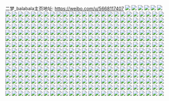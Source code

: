 二梦_balabala主页地址: https://weibo.com/u/5668117407 
![](https://wx4.sinaimg.cn/mw2000/006bAQgvly1h8z506iz8vj30u0140doc.jpg) 
![](https://wx4.sinaimg.cn/mw2000/006bAQgvly1h8z5036cjxj30u01407dc.jpg) 
![](https://wx4.sinaimg.cn/mw2000/006bAQgvly1h8z505k2bmj30u0140thh.jpg) 
![](https://wx4.sinaimg.cn/mw2000/006bAQgvly1h8z501quulj30u0140jzi.jpg) 
![](https://wx4.sinaimg.cn/mw2000/006bAQgvly1h8z502iccmj30u0140tiy.jpg) 
![](https://wx4.sinaimg.cn/mw2000/006bAQgvly1h8z503qr5wj30u014011c.jpg) 
![](https://wx4.sinaimg.cn/mw2000/006bAQgvly1h8z505025qj30u0140dmh.jpg) 
![](https://wx4.sinaimg.cn/mw2000/006bAQgvly1h8z504i8f6j30u01917eh.jpg) 
![](https://wx4.sinaimg.cn/mw2000/006bAQgvly1h8z5014blnj30sg1hxgxa.jpg) 
![](https://wx4.sinaimg.cn/mw2000/006bAQgvly1h8z4s46mp6j30u0140wl7.jpg) 
![](https://wx4.sinaimg.cn/mw2000/006bAQgvly1h8z4s5fvc4j30u0140458.jpg) 
![](https://wx4.sinaimg.cn/mw2000/006bAQgvly1h8yt2xr79ij30u0140adi.jpg) 
![](https://wx4.sinaimg.cn/mw2000/006bAQgvly1h8yt2yvdozj30u014sgqm.jpg) 
![](https://wx4.sinaimg.cn/mw2000/006bAQgvly1h8yt305chjj30u01400ys.jpg) 
![](https://wx4.sinaimg.cn/mw2000/006bAQgvly1h8yt0ifawrj31400qoade.jpg) 
![](https://wx4.sinaimg.cn/mw2000/006bAQgvly1h8yt0hwxvxj31900u00w4.jpg) 
![](https://wx4.sinaimg.cn/mw2000/006bAQgvly1h8yt0h6o4zj31400qodhh.jpg) 
![](https://wx4.sinaimg.cn/mw2000/006bAQgvly1h8yt0gthbkj31980u0n0d.jpg) 
![](https://wx4.sinaimg.cn/mw2000/006bAQgvly1h8vutahgd4j32c0340npe.jpg) 
![](https://wx4.sinaimg.cn/mw2000/006bAQgvly1h8vutc9j5ej32c0340kjm.jpg) 
![](https://wx4.sinaimg.cn/mw2000/006bAQgvly1h8vutdhop6j32c03401ky.jpg) 
![](https://wx4.sinaimg.cn/mw2000/006bAQgvly1h8vutfd8dtj32c0340e82.jpg) 
![](https://wx4.sinaimg.cn/mw2000/006bAQgvly1h8qufinjwsj30u00u00xr.jpg) 
![](https://wx4.sinaimg.cn/mw2000/006bAQgvly1h8mxvew5htj312c0srnd0.jpg) 
![](https://wx4.sinaimg.cn/mw2000/006bAQgvly1h8kyqha4hnj30u0140n3h.jpg) 
![](https://wx4.sinaimg.cn/mw2000/006bAQgvly1h8kyqhygr9j30u0140gt4.jpg) 
![](https://wx4.sinaimg.cn/mw2000/006bAQgvly1h8kyqiqsvqj30u01400z9.jpg) 
![](https://wx4.sinaimg.cn/mw2000/006bAQgvly1h8kyqjgqsej30u0140gqr.jpg) 
![](https://wx4.sinaimg.cn/mw2000/006bAQgvly1h8kyqjxbx7j30u01hcn0p.jpg) 
![](https://wx4.sinaimg.cn/mw2000/006bAQgvly1h8kyqkheh7j30u0140419.jpg) 
![](https://wx4.sinaimg.cn/mw2000/006bAQgvly1h8kyqlkxofj30u01hc171.jpg) 
![](https://wx4.sinaimg.cn/mw2000/006bAQgvly1h8kyqmcg7nj30u01hd45w.jpg) 
![](https://wx4.sinaimg.cn/mw2000/006bAQgvly1h8kyqgpfofj30u01hdn4i.jpg) 
![](https://wx4.sinaimg.cn/mw2000/006bAQgvly1h8ivistqj4j31400u0tez.jpg) 
![](https://wx4.sinaimg.cn/mw2000/006bAQgvly1h8ivis986tj31400u0gs8.jpg) 
![](https://wx4.sinaimg.cn/mw2000/006bAQgvly1h8hc10toqwj30u0160qad.jpg) 
![](https://wx4.sinaimg.cn/mw2000/006bAQgvly1h8hc11vxrrj30u0191gut.jpg) 
![](https://wx4.sinaimg.cn/mw2000/006bAQgvly1h8hc20j23gj30u0192dp9.jpg) 
![](https://wx4.sinaimg.cn/mw2000/006bAQgvly1h8hc1001rcj30u013z0x6.jpg) 
![](https://wx4.sinaimg.cn/mw2000/006bAQgvly1h8hbtm1yiqj30u0160n5e.jpg) 
![](https://wx4.sinaimg.cn/mw2000/006bAQgvly1h8hbtmpf32j30u0160n25.jpg) 
![](https://wx4.sinaimg.cn/mw2000/006bAQgvly1h8hbtn9wo4j30u016043t.jpg) 
![](https://wx4.sinaimg.cn/mw2000/006bAQgvly1h8hbtnyd4kj30u016146r.jpg) 
![](https://wx4.sinaimg.cn/mw2000/006bAQgvly1h8hbtoo13dj30u0160ai4.jpg) 
![](https://wx4.sinaimg.cn/mw2000/006bAQgvly1h8hbtp31kyj30u0191jul.jpg) 
![](https://wx4.sinaimg.cn/mw2000/006bAQgvly1h8hbtpihidj30u0191jue.jpg) 
![](https://wx4.sinaimg.cn/mw2000/006bAQgvly1h8hbtlcsnjj30u0191gu1.jpg) 
![](https://wx4.sinaimg.cn/mw2000/006bAQgvly1h8hbtq9vb8j30u01a2dng.jpg) 
![](https://wx4.sinaimg.cn/mw2000/006bAQgvly1h8fdf0gtq3j30u014079e.jpg) 
![](https://wx4.sinaimg.cn/mw2000/006bAQgvly1h8evhy8q5mj30u0140wl7.jpg) 
![](https://wx4.sinaimg.cn/mw2000/006bAQgvly1h8evhytap0j30u0140458.jpg) 
![](https://wx4.sinaimg.cn/mw2000/006bAQgvly1h8drzkin73j30u0140n7c.jpg) 
![](https://wx4.sinaimg.cn/mw2000/006bAQgvly1h8drzjpx8vj30u012qdnh.jpg) 
![](https://wx4.sinaimg.cn/mw2000/006bAQgvly1h8drzl0avfj30u0140q88.jpg) 
![](https://wx4.sinaimg.cn/mw2000/006bAQgvly1h8drzlqg0sj30u012qdnn.jpg) 
![](https://wx4.sinaimg.cn/mw2000/006bAQgvly1h8drzmc17uj30u012qjxc.jpg) 
![](https://wx4.sinaimg.cn/mw2000/006bAQgvly1h8drzn0u15j30u012qwls.jpg) 
![](https://wx4.sinaimg.cn/mw2000/006bAQgvly1h8dm1oq4imj30u0140wn8.jpg) 
![](https://wx4.sinaimg.cn/mw2000/006bAQgvly1h8dm1pc2etj30u0140tga.jpg) 
![](https://wx4.sinaimg.cn/mw2000/006bAQgvly1h8dm1r90tkj30u0140qa5.jpg) 
![](https://wx4.sinaimg.cn/mw2000/006bAQgvly1h8dm1qnacyj30u0140wnk.jpg) 
![](https://wx4.sinaimg.cn/mw2000/006bAQgvly1h8dm1tkh3jj30sg40lnpd.jpg) 
![](https://wx4.sinaimg.cn/mw2000/006bAQgvly1h8dm1pxyi8j30u0140ahk.jpg) 
![](https://wx4.sinaimg.cn/mw2000/006bAQgvly1h8dm1rv2qxj30u0140tgu.jpg) 
![](https://wx4.sinaimg.cn/mw2000/006bAQgvly1h8dm1sdloxj30u0140462.jpg) 
![](https://wx4.sinaimg.cn/mw2000/006bAQgvly1h8dm1uce2kj30u0140qb4.jpg) 
![](https://wx4.sinaimg.cn/mw2000/006bAQgvly1h8dlny8jsxj30u014046z.jpg) 
![](https://wx4.sinaimg.cn/mw2000/006bAQgvly1h8dlnyx8esj30u0140wlr.jpg) 
![](https://wx4.sinaimg.cn/mw2000/006bAQgvly1h8d86f37zvj30u0140gv5.jpg) 
![](https://wx4.sinaimg.cn/mw2000/006bAQgvly1h8d86fq52oj30u0140gul.jpg) 
![](https://wx4.sinaimg.cn/mw2000/006bAQgvly1h8d86ed8qfj30u0140gvd.jpg) 
![](https://wx4.sinaimg.cn/mw2000/006bAQgvly1h8d84w3o3kj30u0140jwm.jpg) 
![](https://wx4.sinaimg.cn/mw2000/006bAQgvly1h8d84wkzd6j30u0140n2i.jpg) 
![](https://wx4.sinaimg.cn/mw2000/006bAQgvly1h8d84vowwzj30u0140ahb.jpg) 
![](https://wx4.sinaimg.cn/mw2000/006bAQgvly1h8d84y0q76j30u0140dme.jpg) 
![](https://wx4.sinaimg.cn/mw2000/006bAQgvly1h8d84xo1tfj30u0140n6n.jpg) 
![](https://wx4.sinaimg.cn/mw2000/006bAQgvly1h8d84ycz0wj30u0140jw2.jpg) 
![](https://wx4.sinaimg.cn/mw2000/006bAQgvly1h8d7vhfb2zj30u01hcam0.jpg) 
![](https://wx4.sinaimg.cn/mw2000/006bAQgvly1h66mqvm00zj31gm0u0qg0.jpg) 
![](https://wx4.sinaimg.cn/mw2000/006bAQgvly1h665a3gtmnj30u0140q57.jpg) 
![](https://wx4.sinaimg.cn/mw2000/006bAQgvly1h665a2d4vnj30u0141756.jpg) 
![](https://wx4.sinaimg.cn/mw2000/006bAQgvly1h665a2uz0fj30u0140gmx.jpg) 
![](https://wx4.sinaimg.cn/mw2000/006bAQgvly1h665a42kdbj30u0140jz2.jpg) 
![](https://wx4.sinaimg.cn/mw2000/006bAQgvly1h665a4pohyj30u0140ac2.jpg) 
![](https://wx4.sinaimg.cn/mw2000/006bAQgvly1h665a5dnivj30u0140acs.jpg) 
![](https://wx4.sinaimg.cn/mw2000/006bAQgvly1h665a9dvqmj30u0140aci.jpg) 
![](https://wx4.sinaimg.cn/mw2000/006bAQgvly1h665a5znevj30u0140n4n.jpg) 
![](https://wx4.sinaimg.cn/mw2000/006bAQgvly1h665a74vo0j30u0140di7.jpg) 
![](https://wx4.sinaimg.cn/mw2000/006bAQgvly1h665aam7ugj30ti13cgns.jpg) 
![](https://wx4.sinaimg.cn/mw2000/006bAQgvly1h665aa0wspj30u0141gnb.jpg) 
![](https://wx4.sinaimg.cn/mw2000/006bAQgvly1h665acscc5j30u0140n6a.jpg) 
![](https://wx4.sinaimg.cn/mw2000/006bAQgvly1h665a1tdf8j30u014ijtl.jpg) 
![](https://wx4.sinaimg.cn/mw2000/006bAQgvly1h665ab72n1j30u0140qa2.jpg) 
![](https://wx4.sinaimg.cn/mw2000/006bAQgvly1h665a8hjnmj30u0140whg.jpg) 
![](https://wx4.sinaimg.cn/mw2000/006bAQgvly1h665a7rxxkj30u013ywmf.jpg) 
![](https://wx4.sinaimg.cn/mw2000/006bAQgvly1h665a6k032j30u012u40k.jpg) 
![](https://wx4.sinaimg.cn/mw2000/006bAQgvly1h665bmhdaej30u0140wis.jpg) 
![](https://wx4.sinaimg.cn/mw2000/006bAQgvly1h5ntlw1z7tj30u013udsu.jpg) 
![](https://wx4.sinaimg.cn/mw2000/006bAQgvly1h5ntlx8dwoj30u013uqge.jpg) 
![](https://wx4.sinaimg.cn/mw2000/006bAQgvly1h5mviv4mk3j30u014udks.jpg) 
![](https://wx4.sinaimg.cn/mw2000/006bAQgvly1h5mviuj4ztj30u014yq91.jpg) 
![](https://wx4.sinaimg.cn/mw2000/006bAQgvly1h5mviyd0qmj30u014w79h.jpg) 
![](https://wx4.sinaimg.cn/mw2000/006bAQgvly1h5mvivtww8j30u0140n30.jpg) 
![](https://wx4.sinaimg.cn/mw2000/006bAQgvly1h5mvixld38j30u0140dvi.jpg) 
![](https://wx4.sinaimg.cn/mw2000/006bAQgvly1h5mvizbnb3j30u0140guk.jpg) 
![](https://wx4.sinaimg.cn/mw2000/006bAQgvly1h5ft28cwzsj30u0140aiq.jpg) 
![](https://wx4.sinaimg.cn/mw2000/006bAQgvly1h5eqnfsrq3j30u80u078o.jpg) 
![](https://wx4.sinaimg.cn/mw2000/006bAQgvly1h58q79f2doj30u0140dn6.jpg) 
![](https://wx4.sinaimg.cn/mw2000/006bAQgvly1h58q78qp5zj30u0140n7c.jpg) 
![](https://wx4.sinaimg.cn/mw2000/006bAQgvly1h58q781g56j30u0148465.jpg) 
![](https://wx4.sinaimg.cn/mw2000/006bAQgvly1h49ufx04w2j30u013jtc4.jpg) 
![](https://wx4.sinaimg.cn/mw2000/006bAQgvly1h49ufxsheij30u0140k0g.jpg) 
![](https://wx4.sinaimg.cn/mw2000/006bAQgvly1h49ufuike4j30u013jdl0.jpg) 
![](https://wx4.sinaimg.cn/mw2000/006bAQgvly1h49ufwbiagj30u0140dlv.jpg) 
![](https://wx4.sinaimg.cn/mw2000/006bAQgvly1h49ufv5l0gj30u0140q9l.jpg) 
![](https://wx4.sinaimg.cn/mw2000/006bAQgvly1h49ufyjem6j30u0140115.jpg) 
![](https://wx4.sinaimg.cn/mw2000/006bAQgvly1h49ufz8ghuj30u010yn55.jpg) 
![](https://wx4.sinaimg.cn/mw2000/006bAQgvly1h49ug1b104j30u0140gs8.jpg) 
![](https://wx4.sinaimg.cn/mw2000/006bAQgvly1h49ufvq38lj30u013iaey.jpg) 
![](https://wx4.sinaimg.cn/mw2000/006bAQgvly1h493tt1zpcj31sn2dc1kz.jpg) 
![](https://wx4.sinaimg.cn/mw2000/006bAQgvly1h493twq3cmj32c033zu11.jpg) 
![](https://wx4.sinaimg.cn/mw2000/006bAQgvly1h493u0k6d8j31w02io1l4.jpg) 
![](https://wx4.sinaimg.cn/mw2000/006bAQgvly1h493u3cmfgj32io2io4qq.jpg) 
![](https://wx4.sinaimg.cn/mw2000/006bAQgvly1h493u592dlj31qg35qkjn.jpg) 
![](https://wx4.sinaimg.cn/mw2000/006bAQgvly1h45f7bknnwj30u0140wkf.jpg) 
![](https://wx4.sinaimg.cn/mw2000/006bAQgvly1h45f7c83nuj30u01o0k24.jpg) 
![](https://wx4.sinaimg.cn/mw2000/006bAQgvly1h45f7b45xfj30u013zai7.jpg) 
![](https://wx4.sinaimg.cn/mw2000/006bAQgvly1h45f7cqwqtj30u0140tfl.jpg) 
![](https://wx4.sinaimg.cn/mw2000/006bAQgvly1h3yjfno36bj328w2zv1kz.jpg) 
![](https://wx4.sinaimg.cn/mw2000/006bAQgvly1h3yjfoqydmj32c033vnpe.jpg) 
![](https://wx4.sinaimg.cn/mw2000/006bAQgvly1h3yjfqk17lj32c02c0e83.jpg) 
![](https://wx4.sinaimg.cn/mw2000/006bAQgvly1h3yjfpkhiqj325o2647wi.jpg) 
![](https://wx4.sinaimg.cn/mw2000/006bAQgvly1h3x7yyimvyj31400u0dmk.jpg) 
![](https://wx4.sinaimg.cn/mw2000/006bAQgvly1h3x7z0e2f7j31400u0jyf.jpg) 
![](https://wx4.sinaimg.cn/mw2000/006bAQgvly1h3x7z16mplj31400u0wkg.jpg) 
![](https://wx4.sinaimg.cn/mw2000/006bAQgvly1h3x7yy0h2oj31400u044n.jpg) 
![](https://wx4.sinaimg.cn/mw2000/006bAQgvly1h3wdx3ii80j30u0140gxq.jpg) 
![](https://wx4.sinaimg.cn/mw2000/006bAQgvly1h3wdx4haqwj30u0140n8q.jpg) 
![](https://wx4.sinaimg.cn/mw2000/006bAQgvly1h3wdx5d7lij30u0140k35.jpg) 
![](https://wx4.sinaimg.cn/mw2000/006bAQgvly1h3wdx173ucj30u014an94.jpg) 
![](https://wx4.sinaimg.cn/mw2000/006bAQgvly1h3wdx22sb9j30u014cdq1.jpg) 
![](https://wx4.sinaimg.cn/mw2000/006bAQgvly1h3wdx2scq9j30u016cdsj.jpg) 
![](https://wx4.sinaimg.cn/mw2000/006bAQgvly1h3w51okuavj30u0140alb.jpg) 
![](https://wx4.sinaimg.cn/mw2000/006bAQgvly1h3w51q6xnkj30u0140k35.jpg) 
![](https://wx4.sinaimg.cn/mw2000/006bAQgvly1h3w51myc02j30u014egxk.jpg) 
![](https://wx4.sinaimg.cn/mw2000/006bAQgvly1h3w51rsvqxj30u014013t.jpg) 
![](https://wx4.sinaimg.cn/mw2000/006bAQgvly1h3w521x3bvj30u0141akf.jpg) 
![](https://wx4.sinaimg.cn/mw2000/006bAQgvly1h3w51ticsjj30u0140n9l.jpg) 
![](https://wx4.sinaimg.cn/mw2000/006bAQgvly1h3w51ztvpij30u0140gxf.jpg) 
![](https://wx4.sinaimg.cn/mw2000/006bAQgvly1h3w51vf647j30u0140drt.jpg) 
![](https://wx4.sinaimg.cn/mw2000/006bAQgvly1h3w51wt1g0j30u0141amv.jpg) 
![](https://wx4.sinaimg.cn/mw2000/006bAQgvly1h3w5250tyxj30u0140dsh.jpg) 
![](https://wx4.sinaimg.cn/mw2000/006bAQgvly1h3w523izyhj30u013ywrg.jpg) 
![](https://wx4.sinaimg.cn/mw2000/006bAQgvly1h3w51ydkfdj30u0140nbi.jpg) 
![](https://wx4.sinaimg.cn/mw2000/006bAQgvly1h3kwar6ln6j30u01407dl.jpg) 
![](https://wx4.sinaimg.cn/mw2000/006bAQgvly1h3kwas97i3j30u0140k18.jpg) 
![](https://wx4.sinaimg.cn/mw2000/006bAQgvly1h3kwaq94poj30u0140woy.jpg) 
![](https://wx4.sinaimg.cn/mw2000/006bAQgvly1h3kwaou17mj30u0140142.jpg) 
![](https://wx4.sinaimg.cn/mw2000/006bAQgvly1h3kwan1eqcj30u0140n4n.jpg) 
![](https://wx4.sinaimg.cn/mw2000/006bAQgvly1h3kwalkb7zj30u0140n7h.jpg) 
![](https://wx4.sinaimg.cn/mw2000/006bAQgvly1h3kwakhzqij30u013ok2m.jpg) 
![](https://wx4.sinaimg.cn/mw2000/006bAQgvly1h3kwajd2u5j30u01407cg.jpg) 
![](https://wx4.sinaimg.cn/mw2000/006bAQgvly1h3kwaibu01j30u0140gtq.jpg) 
![](https://wx4.sinaimg.cn/mw2000/006bAQgvly1h3kw6q2q8lj31400u0q9y.jpg) 
![](https://wx4.sinaimg.cn/mw2000/006bAQgvly1h3kw6qjhvhj31400u0n3q.jpg) 
![](https://wx4.sinaimg.cn/mw2000/006bAQgvly1h3kw6rf68tj31400u0agt.jpg) 
![](https://wx4.sinaimg.cn/mw2000/006bAQgvly1h3kw6rx43uj31400u0gsc.jpg) 
![](https://wx4.sinaimg.cn/mw2000/006bAQgvly1h39vh0h82rj30u013y11l.jpg) 
![](https://wx4.sinaimg.cn/mw2000/006bAQgvly1h39vgyqfcrj30u0140k18.jpg) 
![](https://wx4.sinaimg.cn/mw2000/006bAQgvly1h39vgxqs8bj30u013yai2.jpg) 
![](https://wx4.sinaimg.cn/mw2000/006bAQgvly1h386q1aiyfj30u01407b8.jpg) 
![](https://wx4.sinaimg.cn/mw2000/006bAQgvly1h386pyjieyj30u0172tcx.jpg) 
![](https://wx4.sinaimg.cn/mw2000/006bAQgvly1h386pvijowj30u014114a.jpg) 
![](https://wx4.sinaimg.cn/mw2000/006bAQgvly1h386pujlyzj30u01417a0.jpg) 
![](https://wx4.sinaimg.cn/mw2000/006bAQgvly1h386q074o4j30u014046v.jpg) 
![](https://wx4.sinaimg.cn/mw2000/006bAQgvly1h386px96d3j30u013yam1.jpg) 
![](https://wx4.sinaimg.cn/mw2000/006bAQgvly1h386pxx7rdj30u014047x.jpg) 
![](https://wx4.sinaimg.cn/mw2000/006bAQgvly1h386pz83hvj30u0140q9b.jpg) 
![](https://wx4.sinaimg.cn/mw2000/006bAQgvly1h386pwculqj30u013ywqg.jpg) 
![](https://wx4.sinaimg.cn/mw2000/006bAQgvly1h35pnsx31gj30u014045o.jpg) 
![](https://wx4.sinaimg.cn/mw2000/006bAQgvly1h35pnx6qftj30u0140wlx.jpg) 
![](https://wx4.sinaimg.cn/mw2000/006bAQgvly1h35pnr96q1j30u0140gsj.jpg) 
![](https://wx4.sinaimg.cn/mw2000/006bAQgvly1h35pny6hfdj30u014mgw9.jpg) 
![](https://wx4.sinaimg.cn/mw2000/006bAQgvly1h35pnz1ku8j30u014kwn3.jpg) 
![](https://wx4.sinaimg.cn/mw2000/006bAQgvly1h35pnw7l11j30u0140an1.jpg) 
![](https://wx4.sinaimg.cn/mw2000/006bAQgvly1h35pnsaq32j30u01407c8.jpg) 
![](https://wx4.sinaimg.cn/mw2000/006bAQgvly1h35pnpwc6cj30u0140k0m.jpg) 
![](https://wx4.sinaimg.cn/mw2000/006bAQgvly1h35pnv7idbj30u0140akv.jpg) 
![](https://wx4.sinaimg.cn/mw2000/006bAQgvly1h35pntrrjaj30u014en53.jpg) 
![](https://wx4.sinaimg.cn/mw2000/006bAQgvly1h35pnqmod4j30u0140tfx.jpg) 
![](https://wx4.sinaimg.cn/mw2000/006bAQgvly1h35pnnenjoj30u0140tge.jpg) 
![](https://wx4.sinaimg.cn/mw2000/006bAQgvly1h35pno3xgsj30u0141qby.jpg) 
![](https://wx4.sinaimg.cn/mw2000/006bAQgvly1h35pnp0kelj30u013y7c6.jpg) 
![](https://wx4.sinaimg.cn/mw2000/006bAQgvly1h31a4ig21qj32c0340npf.jpg) 
![](https://wx4.sinaimg.cn/mw2000/006bAQgvly1h31a4jrcl7j325n2vj7wi.jpg) 
![](https://wx4.sinaimg.cn/mw2000/006bAQgvly1h31a4ljqs8j32c03407wj.jpg) 
![](https://wx4.sinaimg.cn/mw2000/006bAQgvly1h31a4omfqcj32c0340kjo.jpg) 
![](https://wx4.sinaimg.cn/mw2000/006bAQgvly1h31a4rytuoj32c0340kjo.jpg) 
![](https://wx4.sinaimg.cn/mw2000/006bAQgvly1h31a4uzv2zj32c0340x6r.jpg) 
![](https://wx4.sinaimg.cn/mw2000/006bAQgvly1h31a4wsp7ij32c0340x6q.jpg) 
![](https://wx4.sinaimg.cn/mw2000/006bAQgvly1h31a4xka5yj30ub14j7fq.jpg) 
![](https://wx4.sinaimg.cn/mw2000/006bAQgvly1h31a4e8zh1j32mf3hxe83.jpg) 
![](https://wx4.sinaimg.cn/mw2000/006bAQgvly1h2xgvpcn66j32c033v7wj.jpg) 
![](https://wx4.sinaimg.cn/mw2000/006bAQgvly1h2xgvq9k6gj30u013yk79.jpg) 
![](https://wx4.sinaimg.cn/mw2000/006bAQgvly1h2t0w6qwesj32dc35sx6s.jpg) 
![](https://wx4.sinaimg.cn/mw2000/006bAQgvly1h2t0w0w1vaj32dc35s7wk.jpg) 
![](https://wx4.sinaimg.cn/mw2000/006bAQgvly1h2t0wfhfw0j32dc35se85.jpg) 
![](https://wx4.sinaimg.cn/mw2000/006bAQgvly1h2t0w3tos8j32dc35skjp.jpg) 
![](https://wx4.sinaimg.cn/mw2000/006bAQgvly1h2t0wcvvyvj32dc35se85.jpg) 
![](https://wx4.sinaimg.cn/mw2000/006bAQgvly1h2t0w9rbboj32c0340x6s.jpg) 
![](https://wx4.sinaimg.cn/mw2000/006bAQgvly1h2l0q83zt6j31sa2dsu10.jpg) 
![](https://wx4.sinaimg.cn/mw2000/006bAQgvly1h2l0s6upi4j31sa2ds7wj.jpg) 
![](https://wx4.sinaimg.cn/mw2000/006bAQgvly1h2l0sc3hvoj31sa2dsu0y.jpg) 
![](https://wx4.sinaimg.cn/mw2000/006bAQgvly1h2l0p9ihfsj31sa2dsqv6.jpg) 
![](https://wx4.sinaimg.cn/mw2000/006bAQgvly1h2e1t4i6k2j31nr1wi1kx.jpg) 
![](https://wx4.sinaimg.cn/mw2000/006bAQgvly1h2e1tmov46j32dc35sb2d.jpg) 
![](https://wx4.sinaimg.cn/mw2000/006bAQgvly1h2e1t309d0j31yw2mjx6q.jpg) 
![](https://wx4.sinaimg.cn/mw2000/006bAQgvly1h2e1t73tz6j31g81xmb29.jpg) 
![](https://wx4.sinaimg.cn/mw2000/006bAQgvly1h2e1tq9clmj32c0340e83.jpg) 
![](https://wx4.sinaimg.cn/mw2000/006bAQgvly1h2e1tb3b00j322t2dskjm.jpg) 
![](https://wx4.sinaimg.cn/mw2000/006bAQgvly1h2e1t97lkyj31y72dr1ky.jpg) 
![](https://wx4.sinaimg.cn/mw2000/006bAQgvly1h2e1t0rf34j32po340e82.jpg) 
![](https://wx4.sinaimg.cn/mw2000/006bAQgvly1h2e1u0cj20j322t2ds1kz.jpg) 
![](https://wx4.sinaimg.cn/mw2000/006bAQgvly1h2b8mgdsg5j32c0340kjn.jpg) 
![](https://wx4.sinaimg.cn/mw2000/006bAQgvly1h2b8mi45yoj32c0340u0y.jpg) 
![](https://wx4.sinaimg.cn/mw2000/006bAQgvly1h2b8mnxq4ej32c03401l1.jpg) 
![](https://wx4.sinaimg.cn/mw2000/006bAQgvly1h2b8mu49x4j32c0340x6r.jpg) 
![](https://wx4.sinaimg.cn/mw2000/006bAQgvly1h2amp2d98cj327d2xub2a.jpg) 
![](https://wx4.sinaimg.cn/mw2000/006bAQgvly1h2ampeecaxj32c0346npe.jpg) 
![](https://wx4.sinaimg.cn/mw2000/006bAQgvly1h2ampqtj56j32c0346npe.jpg) 
![](https://wx4.sinaimg.cn/mw2000/006bAQgvly1h2amptpaltj32c0346npe.jpg) 
![](https://wx4.sinaimg.cn/mw2000/006bAQgvly1h2amphfkdrj32c0346npe.jpg) 
![](https://wx4.sinaimg.cn/mw2000/006bAQgvly1h2amp71t5lj32mf3hx7wi.jpg) 
![](https://wx4.sinaimg.cn/mw2000/006bAQgvly1h2ampk9tezj32c03464qq.jpg) 
![](https://wx4.sinaimg.cn/mw2000/006bAQgvly1h2ampn29cxj32c0346e82.jpg) 
![](https://wx4.sinaimg.cn/mw2000/006bAQgvly1h2ampb997mj32mf3hxhdu.jpg) 
![](https://wx4.sinaimg.cn/mw2000/006bAQgvly1h27zn9kv6yj31gz1gz7wh.jpg) 
![](https://wx4.sinaimg.cn/mw2000/006bAQgvly1h27znbf3a5j31do1em4qp.jpg) 
![](https://wx4.sinaimg.cn/mw2000/006bAQgvly1h27znd9gpcj31hj1hl1kx.jpg) 
![](https://wx4.sinaimg.cn/mw2000/006bAQgvly1h24lgq24zij320t2p4e83.jpg) 
![](https://wx4.sinaimg.cn/mw2000/006bAQgvly1h24lhd6xu6j32c03404qs.jpg) 
![](https://wx4.sinaimg.cn/mw2000/006bAQgvly1h24lgum2cbj32353021l0.jpg) 
![](https://wx4.sinaimg.cn/mw2000/006bAQgvly1h24lhti5zoj32c0340u0z.jpg) 
![](https://wx4.sinaimg.cn/mw2000/006bAQgvly1h24lh0t4c8j327f2xw7wk.jpg) 
![](https://wx4.sinaimg.cn/mw2000/006bAQgvly1h24lgk3omkj31s02dcx6p.jpg) 
![](https://wx4.sinaimg.cn/mw2000/006bAQgvly1h1z1s3ealej30u0140qdj.jpg) 
![](https://wx4.sinaimg.cn/mw2000/006bAQgvly1h1z1s3tejpj30u014013j.jpg) 
![](https://wx4.sinaimg.cn/mw2000/006bAQgvly1h1z1s2zyxrj30u014014x.jpg) 
![](https://wx4.sinaimg.cn/mw2000/006bAQgvly1h1z1s4nn5ej30u0140gve.jpg) 
![](https://wx4.sinaimg.cn/mw2000/006bAQgvly1h1z1s50tahj30u0140wmd.jpg) 
![](https://wx4.sinaimg.cn/mw2000/006bAQgvly1h1z1s5hyhzj30u01407c4.jpg) 
![](https://wx4.sinaimg.cn/mw2000/006bAQgvly1h1z1s64mh9j30u01407cl.jpg) 
![](https://wx4.sinaimg.cn/mw2000/006bAQgvly1h1z1s6kpmkj30u0140gu9.jpg) 
![](https://wx4.sinaimg.cn/mw2000/006bAQgvly1h1z1s6zvcwj30u0140wmi.jpg) 
![](https://wx4.sinaimg.cn/mw2000/006bAQgvly1h1xxyok2gsj30rn10u45g.jpg) 
![](https://wx4.sinaimg.cn/mw2000/006bAQgvly1h1xxys391mj30wh17b7bq.jpg) 
![](https://wx4.sinaimg.cn/mw2000/006bAQgvly1h1xxyq256gj30wh17b49k.jpg) 
![](https://wx4.sinaimg.cn/mw2000/006bAQgvly1h1xxyreje0j30wi17btku.jpg) 
![](https://wx4.sinaimg.cn/mw2000/006bAQgvly1h1xxytkwjlj30wi17c10b.jpg) 
![](https://wx4.sinaimg.cn/mw2000/006bAQgvly1h1xxyu2gndj30wi17cjzh.jpg) 
![](https://wx4.sinaimg.cn/mw2000/006bAQgvly1h1wa9m91kej31wb1wbx6p.jpg) 
![](https://wx4.sinaimg.cn/mw2000/006bAQgvly1h1wa8gwz9lj30wi17c1ky.jpg) 
![](https://wx4.sinaimg.cn/mw2000/006bAQgvly1h1wa8kbk1mj31vm1vmu0x.jpg) 
![](https://wx4.sinaimg.cn/mw2000/006bAQgvly1h1wa8ppw4wj31yt1ytx6p.jpg) 
![](https://wx4.sinaimg.cn/mw2000/006bAQgvly1h1wa8c8vjaj31sw2ejb2a.jpg) 
![](https://wx4.sinaimg.cn/mw2000/006bAQgvly1h1wa8t6dprj31zd1zd1ky.jpg) 
![](https://wx4.sinaimg.cn/mw2000/006bAQgvly1h1wa9jxhjjj321e21eu13.jpg) 
![](https://wx4.sinaimg.cn/mw2000/006bAQgvly1h1waac5v6yj323x2t9u17.jpg) 
![](https://wx4.sinaimg.cn/mw2000/006bAQgvly1h1wa8y0pulj30ub14fqv5.jpg) 
![](https://wx4.sinaimg.cn/mw2000/006bAQgvly1h1vh8ugzefj32c0340b2c.jpg) 
![](https://wx4.sinaimg.cn/mw2000/006bAQgvly1h1vh9efcsgj32bs1qu1kz.jpg) 
![](https://wx4.sinaimg.cn/mw2000/006bAQgvly1h1vh8y3cfbj32c0340b2c.jpg) 
![](https://wx4.sinaimg.cn/mw2000/006bAQgvly1h1vh91tfm2j32c0340npe.jpg) 
![](https://wx4.sinaimg.cn/mw2000/006bAQgvly1h1vh943651j32c03407wj.jpg) 
![](https://wx4.sinaimg.cn/mw2000/006bAQgvly1h1vh8re3ytj31gr1yc7wh.jpg) 
![](https://wx4.sinaimg.cn/mw2000/006bAQgvly1h1vh9cfqs6j31gr1ycb29.jpg) 
![](https://wx4.sinaimg.cn/mw2000/006bAQgvly1h1vh9707mvj32c0340x6r.jpg) 
![](https://wx4.sinaimg.cn/mw2000/006bAQgvly1h1vh9029pvj32c0340u0y.jpg) 
![](https://wx4.sinaimg.cn/mw2000/006bAQgvly1h1vh7l3ho7j32c033vhdv.jpg) 
![](https://wx4.sinaimg.cn/mw2000/006bAQgvly1h1vh7n5m0dj32dc35sqv6.jpg) 
![](https://wx4.sinaimg.cn/mw2000/006bAQgvly1h1vh7ok7vnj32dc35s1ky.jpg) 
![](https://wx4.sinaimg.cn/mw2000/006bAQgvly1h1vh7di18xj31sc2dsu0x.jpg) 
![](https://wx4.sinaimg.cn/mw2000/006bAQgvly1h12s0iiiiej32c0340hdx.jpg) 
![](https://wx4.sinaimg.cn/mw2000/006bAQgvly1h12s0ngbm4j32c0340x6r.jpg) 
![](https://wx4.sinaimg.cn/mw2000/006bAQgvly1h12s0twl14j32c0340x6s.jpg) 
![](https://wx4.sinaimg.cn/mw2000/006bAQgvly1h12s0zjvl7j32c03404qs.jpg) 
![](https://wx4.sinaimg.cn/mw2000/006bAQgvly1h11aqe6bsuj324g24g7wi.jpg) 
![](https://wx4.sinaimg.cn/mw2000/006bAQgvly1h11aqhq9vhj32262264qq.jpg) 
![](https://wx4.sinaimg.cn/mw2000/006bAQgvly1h11aqmyjp6j31zp1zpe82.jpg) 
![](https://wx4.sinaimg.cn/mw2000/006bAQgvly1h11aqperinj323i23ihdu.jpg) 
![](https://wx4.sinaimg.cn/mw2000/006bAQgvly1h11aqbm2spj321t21t7wi.jpg) 
![](https://wx4.sinaimg.cn/mw2000/006bAQgvly1h11aqs0ciij324g24gkjm.jpg) 
![](https://wx4.sinaimg.cn/mw2000/006bAQgvly1h0z9quwsowj334033y1kz.jpg) 
![](https://wx4.sinaimg.cn/mw2000/006bAQgvly1h0z9qyqs2xj334033y4qr.jpg) 
![](https://wx4.sinaimg.cn/mw2000/006bAQgvly1h0xybx5xq1j31q3281e83.jpg) 
![](https://wx4.sinaimg.cn/mw2000/006bAQgvly1h0xyc40awvj31sc29y1kz.jpg) 
![](https://wx4.sinaimg.cn/mw2000/006bAQgvly1h0xycw484pj32c03401l0.jpg) 
![](https://wx4.sinaimg.cn/mw2000/006bAQgvly1h0xydnxcpxj32c0340npg.jpg) 
![](https://wx4.sinaimg.cn/mw2000/006bAQgvly1h0xyhspg31j32c0340e85.jpg) 
![](https://wx4.sinaimg.cn/mw2000/006bAQgvly1h0xyeote44j32c02y61l1.jpg) 
![](https://wx4.sinaimg.cn/mw2000/006bAQgvly1h0xyglliywj32c0305npf.jpg) 
![](https://wx4.sinaimg.cn/mw2000/006bAQgvly1h0xybffibzj32c030znpg.jpg) 
![](https://wx4.sinaimg.cn/mw2000/006bAQgvly1h0xyidnca8j32c02whu10.jpg) 
![](https://wx4.sinaimg.cn/mw2000/006bAQgvly1h0xehdoy3sj31sc1sc1ky.jpg) 
![](https://wx4.sinaimg.cn/mw2000/006bAQgvly1h0xehpod26j31nx1nxqv5.jpg) 
![](https://wx4.sinaimg.cn/mw2000/006bAQgvly1h0xei0gme6j31sc1scnpd.jpg) 
![](https://wx4.sinaimg.cn/mw2000/006bAQgvly1h0xei9q98ij334033ykjo.jpg) 
![](https://wx4.sinaimg.cn/mw2000/006bAQgvly1h0xeiekvmpj32c02c0b2a.jpg) 
![](https://wx4.sinaimg.cn/mw2000/006bAQgvly1h0xeij1h81j32c02c04qq.jpg) 
![](https://wx4.sinaimg.cn/mw2000/006bAQgvly1h0xeinqdmpj32c02c0b2a.jpg) 
![](https://wx4.sinaimg.cn/mw2000/006bAQgvly1h0xeir7gmkj3225225kjl.jpg) 
![](https://wx4.sinaimg.cn/mw2000/006bAQgvly1h0xeh0uw3uj334033y7wk.jpg) 
![](https://wx4.sinaimg.cn/mw2000/006bAQgvly1h0wzfjdhewj30q90l0qa7.jpg) 
![](https://wx4.sinaimg.cn/mw2000/006bAQgvly1h0wzfk57i5j30qx0lj105.jpg) 
![](https://wx4.sinaimg.cn/mw2000/006bAQgvly1h0wzflqf3ej314m0wi16m.jpg) 
![](https://wx4.sinaimg.cn/mw2000/006bAQgvly1h0wzfmgb9uj30r30lo45x.jpg) 
![](https://wx4.sinaimg.cn/mw2000/006bAQgvly1h0wzfnb18hj30qq0leaho.jpg) 
![](https://wx4.sinaimg.cn/mw2000/006bAQgvly1h0wzfnyfzej30pr0km45a.jpg) 
![](https://wx4.sinaimg.cn/mw2000/006bAQgvly1h0wzfp7tapj30sg0mqn64.jpg) 
![](https://wx4.sinaimg.cn/mw2000/006bAQgvly1h0wzfikfplj30p80k7gs9.jpg) 
![](https://wx4.sinaimg.cn/mw2000/006bAQgvly1h0wzfrdxcmj30sg0mrwnl.jpg) 
![](https://wx4.sinaimg.cn/mw2000/006bAQgvly1h0wnvlbv2ej32c0340b2c.jpg) 
![](https://wx4.sinaimg.cn/mw2000/006bAQgvly1h0wnvhv65oj32c0340e84.jpg) 
![](https://wx4.sinaimg.cn/mw2000/006bAQgvly1h0oru3zd5xj30wi17caov.jpg) 
![](https://wx4.sinaimg.cn/mw2000/006bAQgvly1h0oru2zyhmj30wi17ck7w.jpg) 
![](https://wx4.sinaimg.cn/mw2000/006bAQgvly1h0oru66s2qj30wi17ctmn.jpg) 
![](https://wx4.sinaimg.cn/mw2000/006bAQgvly1h0oru5difvj30wi17cnb9.jpg) 
![](https://wx4.sinaimg.cn/mw2000/006bAQgvly1h0ortrxoxyj30wi17cgzc.jpg) 
![](https://wx4.sinaimg.cn/mw2000/006bAQgvly1h0ortweemaj32c033ye82.jpg) 
![](https://wx4.sinaimg.cn/mw2000/006bAQgvly1h0oru0vzf4j30wi17cqg9.jpg) 
![](https://wx4.sinaimg.cn/mw2000/006bAQgvly1h0ortzrs79j30wi17ck4u.jpg) 
![](https://wx4.sinaimg.cn/mw2000/006bAQgvly1h0oru1stn2j30wi17c4bq.jpg) 
![](https://wx4.sinaimg.cn/mw2000/006bAQgvly1h0ortxvg4gj30wi17c4dz.jpg) 
![](https://wx4.sinaimg.cn/mw2000/006bAQgvly1h0ortyzcxnj30wi17cqfi.jpg) 
![](https://wx4.sinaimg.cn/mw2000/006bAQgvly1h08fb0a2m6j30u0140k1e.jpg) 
![](https://wx4.sinaimg.cn/mw2000/006bAQgvly1h08fb1io7sj30u00wkwmv.jpg) 
![](https://wx4.sinaimg.cn/mw2000/006bAQgvly1h08fayt4asj30u0140jzv.jpg) 
![](https://wx4.sinaimg.cn/mw2000/006bAQgvly1h08fb39s55j30u0140n61.jpg) 
![](https://wx4.sinaimg.cn/mw2000/006bAQgvly1gztongyka9j30u0140ai3.jpg) 
![](https://wx4.sinaimg.cn/mw2000/006bAQgvly1gztonhldabj30u0140ai4.jpg) 
![](https://wx4.sinaimg.cn/mw2000/006bAQgvly1gz8kl7rk7xj30yi0poag5.jpg) 
![](https://wx4.sinaimg.cn/mw2000/006bAQgvly1gz8kl8lockj30yi0pk0zq.jpg) 
![](https://wx4.sinaimg.cn/mw2000/006bAQgvly1gz363vzwrzj313d0n0wjo.jpg) 
![](https://wx4.sinaimg.cn/mw2000/006bAQgvly1gz363vl9m6j313d0n0432.jpg) 
![](https://wx4.sinaimg.cn/mw2000/006bAQgvly1gz363wotr5j30zz0n0gsq.jpg) 
![](https://wx4.sinaimg.cn/mw2000/006bAQgvly1gz363v5hv9j316s0n010h.jpg) 
![](https://wx4.sinaimg.cn/mw2000/006bAQgvly1gz0feek4n6j30u013zth2.jpg) 
![](https://wx4.sinaimg.cn/mw2000/006bAQgvly1gz0fed911aj30u014012v.jpg) 
![](https://wx4.sinaimg.cn/mw2000/006bAQgvly1gz0fefxwejj30u0140qff.jpg) 
![](https://wx4.sinaimg.cn/mw2000/006bAQgvly1gz0feh5bv7j30u0140n4b.jpg) 
![](https://wx4.sinaimg.cn/mw2000/006bAQgvly1gz0fekf5ttj30u0140k5z.jpg) 
![](https://wx4.sinaimg.cn/mw2000/006bAQgvly1gz0feihju3j30u014048o.jpg) 
![](https://wx4.sinaimg.cn/mw2000/006bAQgvly1gpkmt2lq38j30yi0gigod.jpg) 
![](https://wx4.sinaimg.cn/mw2000/006bAQgvly1gp6nu8xdncj30v50kitc1.jpg) 
![](https://wx4.sinaimg.cn/mw2000/006bAQgvly1gp6nu9kwn0j30u00yqgof.jpg) 
![](https://wx4.sinaimg.cn/mw2000/006bAQgvly1gp6nu8d9grj30o90qpn1b.jpg) 
